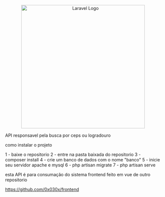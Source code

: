 <p align="center"><a href="https://laravel.com" target="_blank"><img src="https://raw.githubusercontent.com/laravel/art/master/logo-lockup/5%20SVG/2%20CMYK/1%20Full%20Color/laravel-logolockup-cmyk-red.svg" width="400" alt="Laravel Logo"></a></p>


API responsavel pela busca por ceps ou logradouro 

como instalar o projeto 

1  - baixe o repositorio 
2 - entre na pasta baixada do repositorio 
3 - composer install 
4 - crie um banco de dados com o nome "banco"
5 - inicie seu servidor apache e mysql
6 - php artisan migrate
7 - php artisan serve

esta API é para consumação do sistema frontend feito em vue de outro repositorio

https://github.com/0x030x/frontend
